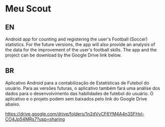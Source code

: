 # Meu Scout

## EN
Android app for counting and registering the user's Football (Soccer) statistics. For the future versions, the app will also provide an analysis of the data for the improvement of the user's football skills.
The app and the project can be download by the Google Drive link below.

## BR
Aplicativo Android para a contabilização de Estatísticas de Futebol do usuário. Para as versões futuras, o aplicativo também fará uma análise dos dados para o desenvolvimento das habilidades de futebol do usuário.
O aplicativo e o projeto podem sem baixados pelo link do Google Drive abaixo.

https://drive.google.com/drive/folders/1n2dVyCF6YM4A4n3SFHxl-CO4Jp54MRs7?usp=sharing
